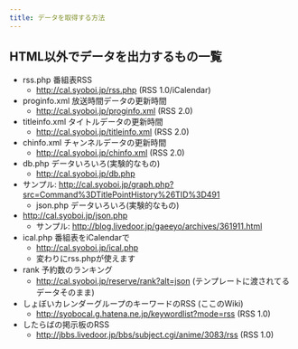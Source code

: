 ```yaml
---
title: データを取得する方法 
---
```


## HTML以外でデータを出力するもの一覧

- rss.php 番組表RSS
    - http://cal.syoboi.jp/rss.php (RSS 1.0/iCalendar)
- proginfo.xml 放送時間データの更新時間
    - http://cal.syoboi.jp/proginfo.xml (RSS 2.0)
- titleinfo.xml タイトルデータの更新時間
    - http://cal.syoboi.jp/titleinfo.xml (RSS 2.0)
- chinfo.xml チャンネルデータの更新時間
    - http://cal.syoboi.jp/chinfo.xml (RSS 2.0)
- db.php データいろいろ(実験的なもの)
    - http://cal.syoboi.jp/db.php
- サンプル: http://cal.syoboi.jp/graph.php?src=Command%3DTitlePointHistory%26TID%3D491
    - json.php データいろいろ(実験的なもの)
- http://cal.syoboi.jp/json.php
    - サンプル: http://blog.livedoor.jp/gaeeyo/archives/361911.html
- ical.php 番組表をiCalendarで
    - http://cal.syoboi.jp/ical.php
    - 変わりにrss.phpが使えます
- rank 予約数のランキング
    - http://cal.syoboi.jp/reserve/rank?alt=json (テンプレートに渡されてるデータそのまま)
- しょぼいカレンダーグループのキーワードのRSS (ここのWiki)
    - http://syobocal.g.hatena.ne.jp/keywordlist?mode=rss (RSS 1.0)
- したらばの掲示板のRSS
    - http://jbbs.livedoor.jp/bbs/subject.cgi/anime/3083/rss (RSS 1.0)
